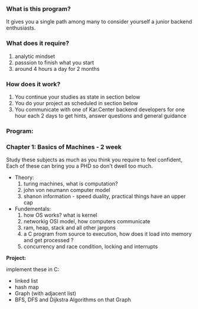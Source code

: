 ### What is this program?
It gives you a single path among many to consider yourself a junior backend enthusiasts.

### What does it require?
1. analytic mindset
2. passsion to finish what you start
3. around 4 hours a day for 2 months


### How does it work?
1. You continue your studies as state in section below
2. You do your project as scheduled in section below
3. You communicate with one of Kar.Center backend developers for one hour each 2 days to get hints, answer questions and general guidance

### Program:

### Chapter 1: Basics of Machines - 2 week
Study these subjects as much as you think you require to feel confident,  
Each of these can bring you a PHD so don't dwell too much.


* Theory:
  1. turing machines, what is computation?
  2. john von neumann computer model
  3. shanon information - speed duality, practical things have an upper cap
* Fundementals:
  1. how OS works? what is kernel
  2. networkig OSI model, how computers communicate
  3. ram, heap, stack and all other jargons
  4. a C program from source to execution, how does it load into memory and get processed ?
  5. concurrency and race condition, locking and interrupts


**Project:**

implement these in C:
* linked list
* hash map
* Graph (with adjacent list)
* BFS, DFS and Dijkstra Algorithms on that Graph 

